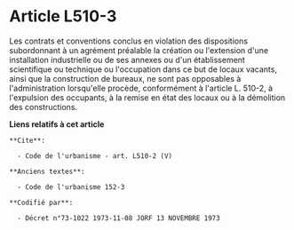 # Article L510-3

Les contrats et conventions conclus en violation des dispositions subordonnant à un agrément préalable la création ou
l'extension d'une installation industrielle ou de ses annexes ou d'un établissement scientifique ou technique ou l'occupation
dans ce but de locaux vacants, ainsi que la construction de bureaux, ne sont pas opposables à l'administration lorsqu'elle
procède, conformément à l'article L. 510-2, à l'expulsion des occupants, à la remise en état des locaux ou à la démolition
des constructions.

**Liens relatifs à cet article**

	**Cite**:

	  - Code de l'urbanisme - art. L510-2 (V)

	**Anciens textes**:

	  - Code de l'urbanisme 152-3

	**Codifié par**:

	  - Décret n°73-1022 1973-11-08 JORF 13 NOVEMBRE 1973
